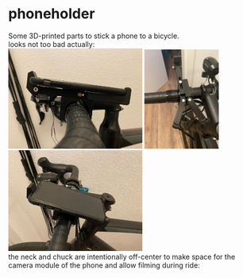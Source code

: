 # phoneholder
Some 3D-printed parts to stick a phone to a bicycle.  
looks not too bad actually:  
<img src="https://github.com/JF0C/phoneholder/blob/main/img/62443e98-b44b-42d3-893a-05daf149202f.JPG" width="270"/>
<img src="https://github.com/JF0C/phoneholder/blob/main/img/IMG_5817.jpg" width="150" />
<img src="https://github.com/JF0C/phoneholder/blob/main/img/e60817d9-7bdc-4908-8235-7d8e1426c434.JPG" width="270" />  
the neck and chuck are intentionally off-center to make space for the camera module of the phone and allow filming during ride:  
